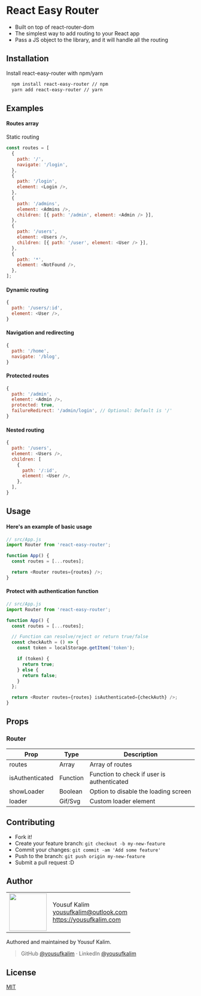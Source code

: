# React Easy Router

- Built on top of react-router-dom
- The simplest way to add routing to your React app
- Pass a JS object to the library, and it will handle all the routing

## Installation

Install react-easy-router with npm/yarn

```bash
  npm install react-easy-router // npm
  yarn add react-easy-router // yarn
```

## Examples

#### Routes array

Static routing

```javascript
const routes = [
  {
    path: '/',
    navigate: '/login',
  },
  {
    path: '/login',
    element: <Login />,
  },
  {
    path: '/admins',
    element: <Admins />,
    children: [{ path: '/admin', element: <Admin /> }],
  },
  {
    path: '/users',
    element: <Users />,
    children: [{ path: '/user', element: <User /> }],
  },
  {
    path: '*',
    element: <NotFound />,
  },
];
```

#### Dynamic routing

```javascript
{
  path: '/users/:id',
  element: <User />,
}
```

#### Navigation and redirecting

```javascript
{
  path: '/home',
  navigate: '/blog',
}
```

#### Protected routes

```javascript
{
  path: '/admin',
  element: <Admin />,
  protected: true,
  failureRedirect: '/admin/login', // Optional: Default is '/'
}
```

#### Nested routing

```javascript
{
  path: '/users',
  element: <Users />,
  children: [
    {
      path: '/:id',
      element: <User />,
    },
  ],
}
```

## Usage

#### Here's an example of basic usage

```javascript
// src/App.js
import Router from 'react-easy-router';

function App() {
  const routes = [...routes];

  return <Router routes={routes} />;
}
```

#### Protect with authentication function

```javascript
// src/App.js
import Router from 'react-easy-router';

function App() {
  const routes = [...routes];

  // Function can resolve/reject or return true/false
  const checkAuth = () => {
    const token = localStorage.getItem('token');

    if (token) {
      return true;
    } else {
      return false;
    }
  };

  return <Router routes={routes} isAuthenticated={checkAuth} />;
}
```

## Props

### Router

| Prop            | Type     | Description                                |
| --------------- | -------- | ------------------------------------------ |
| routes          | Array    | Array of routes                            |
| isAuthenticated | Function | Function to check if user is authenticated |
| showLoader      | Boolean  | Option to disable the loading screen       |
| loader          | Gif/Svg  | Custom loader element                      |

## Contributing

- Fork it!
- Create your feature branch: `git checkout -b my-new-feature`
- Commit your changes: `git commit -am 'Add some feature'`
- Push to the branch: `git push origin my-new-feature`
- Submit a pull request :D

## Author

<table>
  <tr>
    <td>
      <img src="https://i.imgur.com/ALrn4wU.jpg" width="100">
    </td>
    <td>
      Yousuf Kalim<br />
      <a href="mailto:yousufkalim@outlook.com">yousufkalim@outlook.com</a><br />
      <a href="https://yousufkalim.com">https://yousufkalim.com</a>
    </td>
  </tr>
</table>
Authored and maintained by Yousuf Kalim.

> GitHub [@yousufkalim](https://github.com/yousufkalim) · LinkedIn [@yousufkalim](https://www.linkedin.com/in/yousufkalim/)

## License

[MIT](https://choosealicense.com/licenses/mit/)
